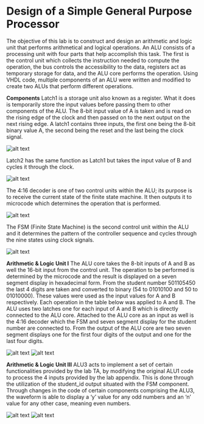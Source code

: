 # Design of a Simple General Purpose Processor
The objective of this lab is to construct and design an arithmetic and logic unit that performs arithmetical and logical operations. An ALU consists of a processing unit with four parts that help accomplish this task. The first is the control unit which collects the instruction needed to compute the operation, the bus controls the accessibility to the data, registers act as temporary storage for data, and the ALU core performs the operation. Using VHDL code, multiple components of an ALU were written and modified to create two ALUs that perform different operations.

**Components**
Latch1 is a storage unit also known as a register. What it does is temporarily store the input values before passing them to other components of the ALU. The 8-bit input value of A is taken and is read on the rising edge of the clock and then passed on to the next output on the next rising edge. A latch1 contains three inputs, the first one being the 8-bit binary value A, the second being the reset and the last being the clock signal.

![alt text](https://github.com/55-LM/ALU-Design/blob/main/Lab6_Schematic&Waveforms/latch1.png?raw=true)

Latch2 has the same function as Latch1 but takes the input value of B and cycles it through the clock.

![alt text](https://github.com/55-LM/ALU-Design/blob/main/Lab6_Schematic&Waveforms/latch2.png?raw=true)

The 4:16 decoder is one of two control units within the ALU; its purpose is to receive the current state of the finite state machine. It then outputs it to microcode which determines the operation that is performed.

![alt text](https://github.com/55-LM/ALU-Design/blob/main/Lab6_Schematic&Waveforms/416decoder.png?raw=true)

The FSM (Finite State Machine) is the second control unit within the ALU and it determines the pattern of the controller sequence and cycles through the nine states using clock signals. 

![alt text](https://github.com/55-LM/ALU-Design/blob/main/Lab6_Schematic&Waveforms/fsm.png?raw=true)

**Arithmetic & Logic Unit I**
The ALU core takes the 8-bit inputs of A and B as well the 16-bit input from the control unit. The operation to be performed is determined by the microcode and the result is displayed on a seven segment display in hexadecimal form. From the student number 501105450 the last 4 digits are taken and converted to binary (54 to 01010100 and 50 to 01010000). These values were used as the input values for A and B respectively. Each operation in the table below was applied to A and B. The ALU uses two latches one for each input of A and B which is directly connected to the ALU core. Attached to the ALU core as an input as well is the 4:16 decoder which the FSM and seven segment display for the student number are connected to. From the output of the ALU core are two seven segment displays one for the first four digits of the output and one for the last four digits.

![alt text](https://github.com/55-LM/ALU-Design/blob/main/Lab6_Schematic&Waveforms/alu1.png?raw=true)
![alt text](https://github.com/55-LM/ALU-Design/blob/main/Lab6_Schematic&Waveforms/alu1op.png?raw=true)

**Arithmetic & Logic Unit III**
ALU3 acts to implement a set of certain functionalities provided by the lab TA, by modifying the original ALU1 code to process the 4 inputs provided by the lab appendix. This is done through the utilization of the student_id output situated with the FSM component. Through changes in the code of certain components comprising the ALU3, the waveform is able to display a ‘y’ value for any odd numbers and an ‘n’ value for any other case, meaning even numbers.

![alt text](https://github.com/55-LM/ALU-Design/blob/main/Lab6_Schematic&Waveforms/alu3.png?raw=true)
![alt text](https://github.com/55-LM/ALU-Design/blob/main/Lab6_Schematic&Waveforms/alu3op.png?raw=true)







